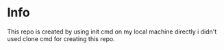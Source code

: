 # Info
This repo is created by using init cmd on my local machine directly i didn't used clone cmd for creating this repo.